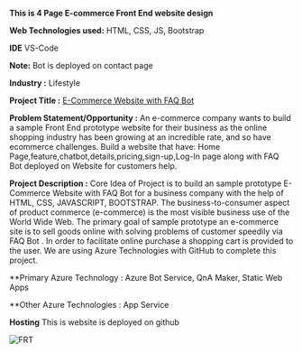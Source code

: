 **This is 4 Page E-commerce Front End website design**

**Web Technologies used:** HTML, CSS, JS, Bootstrap

**IDE** VS-Code

**Note:** Bot is deployed on contact page

**Industry :**
Lifestyle

**Project Title :**
[E-Commerce Website with FAQ Bot](https://ekasnh.github.io/Ecommercesite_with_azureBot/)

**Problem Statement/Opportunity :**
An e-commerce company wants to build a sample Front End prototype website for their business as the online shopping industry has been growing at an incredible rate, and so have ecommerce challenges. Build a website that have: Home Page,feature,chatbot,details,pricing,sign-up,Log-In page along with FAQ Bot deployed on Website for customers help.

**Project Description :**
Core Idea of Project is to build an sample prototype E-Commerce Website with FAQ Bot for a business company with the help of HTML, CSS, JAVASCRIPT, BOOTSTRAP. The business-to-consumer aspect of product commerce (e-commerce) is the most visible business use of the World Wide Web. The primary goal of sample prototype an e-commerce site is to sell goods online with solving problems of customer speedily via FAQ Bot . In order to facilitate online purchase a shopping cart is provided to the user. We are using Azure Technologies with GitHub to complete this project.

**Primary Azure Technology :
Azure Bot Service, QnA Maker, Static Web Apps

**Other Azure Technologies : App Service

**Hosting**
This is website is deployed on github 

![FRT](https://user-images.githubusercontent.com/68435362/173156390-329334ee-5911-447d-b0aa-8150af218206.jpeg)
